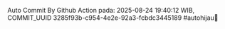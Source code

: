 Auto Commit By Github Action pada: 2025-08-24 19:40:12 WIB, COMMIT_UUID 3285f93b-c954-4e2e-92a3-fcbdc3445189 #autohijau🗿

